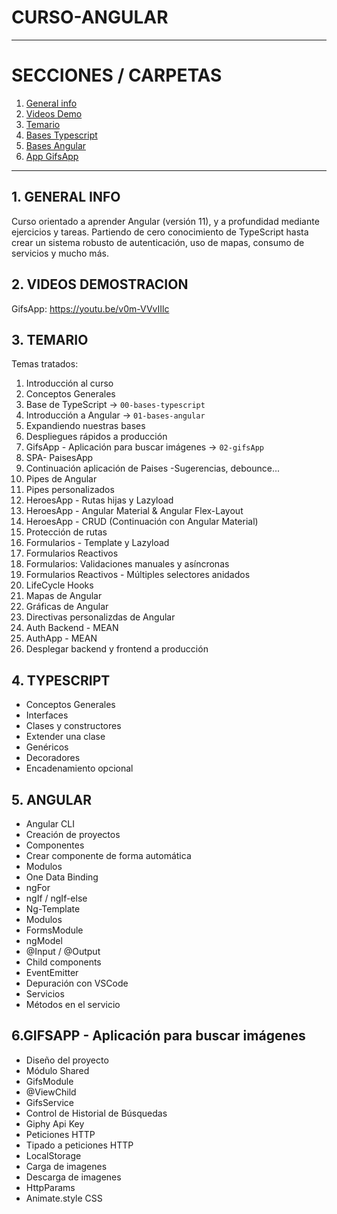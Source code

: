 # CURSO-ANGULAR

---

# SECCIONES / CARPETAS

1. [ General info](#general-info)
2. [ Videos Demo](#videos-demo)
3. [ Temario](#temario)
4. [ Bases Typescript](#typescript)
5. [Bases Angular](#angular)
6. [App GifsApp](#gifsapp)

---

## 1. GENERAL INFO

Curso orientado a aprender Angular (versión 11), y a profundidad mediante
ejercicios y tareas. Partiendo de cero conocimiento de TypeScript hasta crear un
sistema robusto de autenticación, uso de mapas, consumo de servicios y mucho
más.

## 2. VIDEOS DEMOSTRACION

GifsApp: https://youtu.be/v0m-VVvIIlc

## 3. TEMARIO

Temas tratados:

1. Introducción al curso
2. Conceptos Generales
3. Base de TypeScript -> `00-bases-typescript`
4. Introducción a Angular -> `01-bases-angular`
5. Expandiendo nuestras bases
6. Despliegues rápidos a producción
7. GifsApp - Aplicación para buscar imágenes -> `02-gifsApp`
8. SPA- PaisesApp
9. Continuación aplicación de Paises -Sugerencias, debounce...
10. Pipes de Angular
11. Pipes personalizados
12. HeroesApp - Rutas hijas y Lazyload
13. HeroesApp - Angular Material & Angular Flex-Layout
14. HeroesApp - CRUD (Continuación con Angular Material)
15. Protección de rutas
16. Formularios - Template y Lazyload
17. Formularios Reactivos
18. Formularios: Validaciones manuales y asíncronas
19. Formularios Reactivos - Múltiples selectores anidados
20. LifeCycle Hooks
21. Mapas de Angular
22. Gráficas de Angular
23. Directivas personalizdas de Angular
24. Auth Backend - MEAN
25. AuthApp - MEAN
26. Desplegar backend y frontend a producción

## 4. TYPESCRIPT

- Conceptos Generales
- Interfaces
- Clases y constructores
- Extender una clase
- Genéricos
- Decoradores
- Encadenamiento opcional

## 5. ANGULAR

- Angular CLI
- Creación de proyectos
- Componentes
- Crear componente de forma automática
- Modulos
- One Data Binding
- ngFor
- ngIf / ngIf-else
- Ng-Template
- Modulos
- FormsModule
- ngModel
- @Input / @Output
- Child components
- EventEmitter
- Depuración con VSCode
- Servicios
- Métodos en el servicio

## 6.GIFSAPP - Aplicación para buscar imágenes

- Diseño del proyecto
- Módulo Shared
- GifsModule
- @ViewChild
- GifsService
- Control de Historial de Búsquedas
- Giphy Api Key
- Peticiones HTTP
- Tipado a peticiones HTTP
- LocalStorage
- Carga de imagenes
- Descarga de imagenes
- HttpParams
- Animate.style CSS
